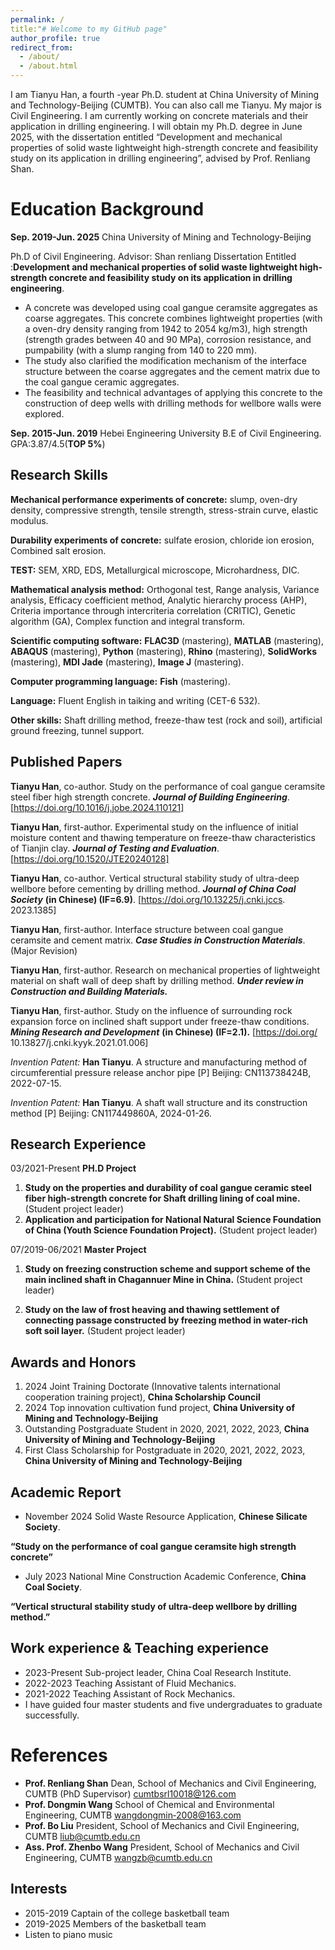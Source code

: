 ```yaml
---
permalink: /
title:"# Welcome to my GitHub page"
author_profile: true
redirect_from: 
  - /about/
  - /about.html
---
```


I am Tianyu Han, a fourth -year Ph.D. student at China University of Mining and Technology-Beijing (CUMTB). You can also call me Tianyu. My major is Civil Engineering.  I am currently working on concrete materials and their application in drilling engineering.  I will obtain my Ph.D. degree in June 2025, with the dissertation entitled “Development and mechanical properties of solid waste lightweight high-strength concrete and feasibility study on its application in drilling engineering”, advised by Prof. Renliang Shan.

# Education Background

**Sep. 2019-Jun. 2025** 	China University of Mining and Technology-Beijing

Ph.D of  Civil Engineering. Advisor: Shan renliang
Dissertation Entitled :**Development and mechanical properties of solid waste lightweight high-strength concrete and feasibility study on its application in drilling engineering**.
 - A concrete was developed using coal gangue ceramsite aggregates as coarse aggregates. This concrete combines lightweight properties (with a oven-dry density ranging from 1942 to 2054 kg/m3), high strength (strength grades between 40 and 90 MPa), corrosion resistance, and pumpability (with a slump ranging from 140 to 220 mm).
 - The study also clarified the modification mechanism of the interface structure between the coarse aggregates and the cement matrix due to the coal gangue ceramic aggregates.
 - The feasibility and technical advantages of applying this concrete to the construction of deep wells with drilling methods for wellbore walls were explored.
 
**Sep. 2015-Jun. 2019** Hebei Engineering University
 B.E  of  Civil Engineering. GPA:3.87/4.5(**TOP 5%**)

## Research Skills
**Mechanical performance experiments of concrete:** slump, oven-dry density, compressive strength, tensile strength, stress-strain curve, elastic modulus.

**Durability experiments of concrete:** sulfate erosion, chloride ion erosion, Combined salt erosion.

**TEST:** SEM, XRD, EDS, Metallurgical microscope, Microhardness, DIC.

**Mathematical analysis method:** Orthogonal test, Range analysis, Variance analysis, Efficacy coefficient method, Analytic hierarchy process (AHP), Criteria importance through intercriteria correlation (CRITIC), Genetic algorithm (GA), Complex function and integral transform.

**Scientific computing software:** **FLAC3D** (mastering), **MATLAB** (mastering), **ABAQUS** (mastering), **Python** (mastering), **Rhino** (mastering), **SolidWorks** (mastering), **MDI Jade** (mastering), **Image J** (mastering).

**Computer programming language:** **Fish** (mastering).

**Language:** Fluent English in taiking and writing (CET-6 532).

**Other skills:** Shaft drilling method, freeze-thaw test (rock and soil), artificial ground freezing, tunnel support.

## Published Papers

**Tianyu Han**, co-author. Study on the performance of coal gangue ceramsite steel fiber high strength concrete. **_Journal of Building Engineering_**. [https://doi.org/10.1016/j.jobe.2024.110121]

**Tianyu Han**, first-author. Experimental study on the influence of initial moisture content and thawing temperature on freeze-thaw characteristics of Tianjin clay. **_Journal of Testing and Evaluation_**. [https://doi.org/10.1520/JTE20240128]

**Tianyu Han**, co-author. Vertical structural stability study of ultra-deep wellbore before cementing by drilling method. **_Journal of China Coal Society_** **(in Chinese) (IF=6.9)**. [https://doi.org/10.13225/j.cnki.jccs. 2023.1385]

**Tianyu Han**, first-author. Interface structure between coal gangue ceramsite and cement matrix. **_Case Studies in Construction Materials_**. (Major Revision)

**Tianyu Han**, first-author. Research on mechanical properties of lightweight material on shaft wall of deep shaft by drilling method. _**Under review in Construction and Building Materials.**_

**Tianyu Han**, first-author. Study on the influence of surrounding rock expansion force on inclined shaft support under freeze-thaw conditions. **_Mining Research and Development_** **(in Chinese) (IF=2.1).** [https://doi.org/ 10.13827/j.cnki.kyyk.2021.01.006]

*Invention Patent:* **Han Tianyu**. A structure and manufacturing method of circumferential pressure release anchor pipe [P] Beijing: CN113738424B, 2022-07-15.

*Invention Patent:* **Han Tianyu**. A shaft wall structure and its construction method [P] Beijing: CN117449860A, 2024-01-26.

## Research Experience

03/2021-Present **PH.D Project**

 1. **Study on the properties and durability of coal gangue ceramic steel fiber high-strength concrete for Shaft drilling lining of coal mine.** (Student project leader)
2. **Application and participation for National Natural Science Foundation of China (Youth Science Foundation Project).** (Student project leader)

07/2019-06/2021 **Master Project**

1. **Study on freezing construction scheme and support scheme of the main inclined shaft in Chagannuer Mine in China.** (Student project leader)

2. **Study on the law of frost heaving and thawing settlement of connecting passage constructed by freezing method in water-rich soft soil layer.** (Student project leader)

## **Awards and Honors**

 1. 2024 Joint Training Doctorate (Innovative talents international cooperation training project), **China Scholarship Council**
 2. 2024 Top innovation cultivation fund project, **China University of Mining and Technology-Beijing**
 3. Outstanding Postgraduate Student in 2020, 2021, 2022, 2023, **China University of Mining and Technology-Beijing**
 4. First Class Scholarship for Postgraduate in 2020, 2021, 2022, 2023, **China University of Mining and Technology-Beijing**

## **Academic Report**

 - November 2024 Solid Waste Resource Application, **Chinese Silicate Society**.

  **“Study on the performance of coal gangue ceramsite high strength concrete”**

 - July 2023 National Mine Construction Academic Conference, **China Coal Society**.

**“Vertical structural stability study of ultra-deep wellbore by drilling method.”**

##  **Work experience & Teaching experience**

 - 2023-Present Sub-project leader, China Coal Research Institute.
 - 2022-2023 Teaching Assistant of Fluid Mechanics.
 - 2021-2022 Teaching Assistant of Rock Mechanics.
 - I have guided four master students and five undergraduates to
   graduate successfully.
# **References**
 - **Prof. Renliang Shan** Dean, School of Mechanics and Civil Engineering, CUMTB
     (PhD Supervisor)
   [cumtbsrl10018@126.com](mailto:cumtbsrl10018@126.com)
 - **Prof. Dongmin Wang** School of Chemical and Environmental Engineering, CUMTB
      [wangdongmin‑2008@163.com](wangdongmin‑2008@163.com)
 - **Prof. Bo Liu** President, School of Mechanics and Civil Engineering, CUMTB
    [liub@cumtb.edu.cn](mailto:liub@cumtb.edu.cn)
 - **Ass. Prof. Zhenbo Wang** President, School of Mechanics and Civil Engineering, CUMTB
   wangzb@cumtb.edu.cn

## **Interests**
- 2015-2019 Captain of the college basketball team
- 2019-2025 Members of the basketball team
- Listen to piano music
